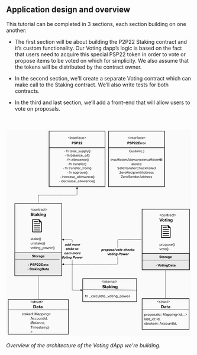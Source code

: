 ## Application design and overview

This tutorial can be completed in 3 sections, each section building on one another:

* The first section will be about building the P2P22 Staking contract and it’s custom functionality. Our Voting dapp’s logic is based on the fact that users need to acquire this special PSP22 token in order to vote or propose items to be voted on which for simplicity. We also assume that the tokens will be distributed by the contract owner.

* In the second section, we'll create a separate Voting contract which can make call to the Staking contract. We’ll also write tests for both contracts. 

* In the third and last section, we’ll add a front-end that will allow users to vote on proposals.

<!-- slide:break -->

<!-- tabs:start -->

</br> 
</br> 

<img src="../assets/dapp-architecture.png" width="500"> 

*Overview of the architecture of the Voting dApp we're building.*

<!-- tabs:end -->